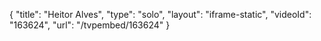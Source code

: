 {
    "title": "Heitor Alves",
    "type": "solo",
    "layout": "iframe-static",
    "videoId": "163624",
    "url": "\/tvpembed\/163624"
}